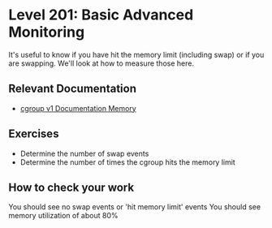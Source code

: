 # Level 201: Basic Advanced Monitoring
It's useful to know if you have hit the memory limit (including swap) or if you are swapping. We'll look at how to measure those here.

## Relevant Documentation
* [cgroup v1 Documentation Memory](https://www.kernel.org/doc/Documentation/cgroup-v1/memory.txt)

## Exercises
* Determine the number of swap events
* Determine the number of times the cgroup hits the memory limit

## How to check your work
You should see no swap events or 'hit memory limit' events
You should see memory utilization of about 80%
